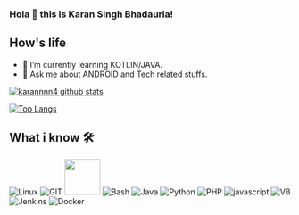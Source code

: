 

<!--
**karannnn4/karannnn4** is a ✨ _special_ ✨ repository because its `README.md` (this file) appears on your GitHub profile.

Here are some ideas to get you started:

- 🔭 I’m currently working on ...
- 🌱 I’m currently learning ...
- 👯 I’m looking to collaborate on ...
- 🤔 I’m looking for help with ...
- 💬 Ask me about ...
- 📫 How to reach me: ...
- 😄 Pronouns: ...
- ⚡ Fun fact: ...
-->
### Hola 👋 this is Karan Singh Bhadauria!

## How's life
- 💫 I’m currently learning KOTLIN/JAVA.
- 💬 Ask me about ANDROID and Tech related stuffs.

[![karannnn4 github stats](https://github-readme-stats.vercel.app/api?username=karannnn4&show_icons=true&include_all_commits=true&theme=tokyonight)](https://github.com/karannnn4)

[![Top Langs](https://github-readme-stats.vercel.app/api/top-langs/?username=karannnn4&layout=compact&langs_count=10&theme=tokyonight)](https://github.com/Cody47)


## What i know 🛠
![Linux](https://www.vectorlogo.zone/logos/linux/linux-icon.svg)
![GIT](https://www.vectorlogo.zone/logos/git-scm/git-scm-icon.svg)
<img src="https://github.com/isocpp/logos/raw/master/cpp_logo.svg" width="64">
![Bash](https://www.vectorlogo.zone/logos/gnu_bash/gnu_bash-icon.svg)
![Java](https://www.vectorlogo.zone/logos/java/java-icon.svg)
![Python](https://www.vectorlogo.zone/logos/python/python-icon.svg)
![PHP](https://www.vectorlogo.zone/logos/php/php-icon.svg)
![javascript](https://www.vectorlogo.zone/logos/javascript/javascript-icon.svg)
![VB](https://www.vectorlogo.zone/logos/microsoft_vb/microsoft_vb-icon.svg)
![Jenkins](https://www.vectorlogo.zone/logos/jenkins/jenkins-icon.svg)
![Docker](https://www.vectorlogo.zone/logos/docker/docker-icon.svg)
